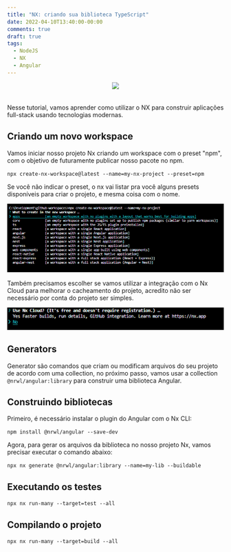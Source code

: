 ```yaml
---
title: "NX: criando sua biblioteca TypeScript"
date: 2022-04-10T13:40:00-00:00
comments: true
draft: true
tags:
  - NodeJS
  - NX
  - Angular
---
```


<div style="text-align: center;">
  <img width="250" src="https://raw.githubusercontent.com/nrwl/nx/master/images/nx-logo.png">
</div>

<br>

Nesse tutorial, vamos aprender como utilizar o NX para construir aplicações full-stack usando tecnologias modernas.

## Criando um novo workspace

Vamos iniciar nosso projeto Nx criando um workspace com o preset "npm", com o objetivo de futuramente publicar nosso pacote no npm.

```
npx create-nx-workspace@latest --name=my-nx-project --preset=npm
```

Se você não indicar o preset, o nx vai listar pra você alguns presets disponíveis para criar o projeto, e mesma coisa com o nome.

![](2022-04-10-13-53-25.png)

Também precisamos escolher se vamos utilizar a integração com o Nx Cloud para melhorar o cacheamento do projeto, acredito não ser necessário por conta do projeto ser simples.

![](2022-04-10-13-54-28.png)

## Generators

Generator são comandos que criam ou modificam arquivos do seu projeto de acordo com uma collection, no próximo passo, vamos usar a collection `@nrwl/angular:library` para construir uma biblioteca Angular.

## Construindo bibliotecas

Primeiro, é necessário instalar o plugin do Angular com o Nx CLI:
```
npm install @nrwl/angular --save-dev
```

Agora, para gerar os arquivos da biblioteca no nosso projeto Nx, vamos precisar executar o comando abaixo:
```
npx nx generate @nrwl/angular:library --name=my-lib --buildable
```

## Executando os testes

```
npx nx run-many --target=test --all
```

## Compilando o projeto

```
npx nx run-many --target=build --all
```